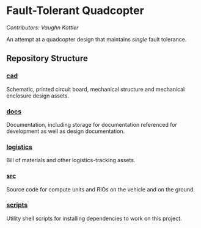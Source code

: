 # Fault-Tolerant Quadcopter

*Contributors: Vaughn Kottler*

An attempt at a quadcopter design that maintains *single* fault tolerance.

## Repository Structure

### [cad](cad)

Schematic, printed circuit board, mechanical structure and mechanical enclosure
design assets.

### [docs](docs)

Documentation, including storage for documentation referenced for development
as well as design documentation.

### [logistics](logistics)

Bill of materials and other logistics-tracking assets.

### [src](src)

Source code for compute units and RIOs on the vehicle and on the ground.

### [scripts](scripts)

Utility shell scripts for installing dependencies to work on this project.
